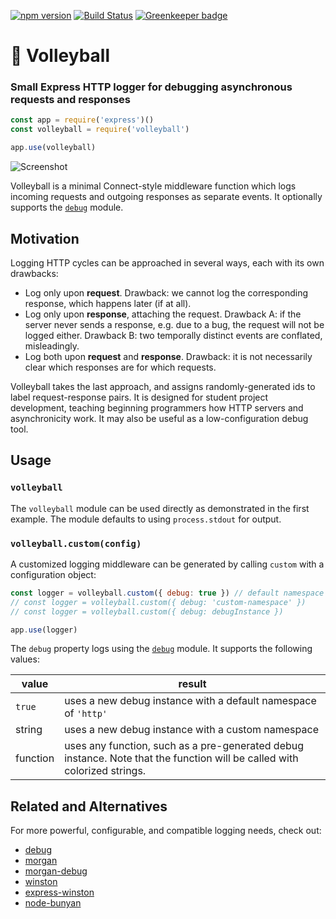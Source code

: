 [![npm version](https://img.shields.io/npm/v/volleyball.svg?maxAge=3600)](https://www.npmjs.com/package/volleyball)
[![Build Status](https://travis-ci.org/glebec/volleyball.svg?branch=master)](https://travis-ci.org/glebec/volleyball)
[![Greenkeeper badge](https://badges.greenkeeper.io/glebec/volleyball.svg)](https://greenkeeper.io/)

# 🏐 Volleyball

### Small Express HTTP logger for debugging asynchronous requests and responses

```js
const app = require('express')()
const volleyball = require('volleyball')

app.use(volleyball)
```

![Screenshot](https://cloud.githubusercontent.com/assets/7230206/17677905/ce1c59f0-6302-11e6-9bdb-b43c4d831152.jpg)

Volleyball is a minimal Connect-style middleware function which logs incoming requests and outgoing responses as separate events. It optionally supports the [`debug`](https://github.com/visionmedia/debug#readme) module.

## Motivation

Logging HTTP cycles can be approached in several ways, each with its own drawbacks:

*   Log only upon **request**. Drawback: we cannot log the corresponding response, which happens later (if at all).
*   Log only upon **response**, attaching the request. Drawback A: if the server never sends a response, e.g. due to a bug, the request will not be logged either. Drawback B: two temporally distinct events are conflated, misleadingly.
*   Log both upon **request** and **response**. Drawback: it is not necessarily clear which responses are for which requests.

Volleyball takes the last approach, and assigns randomly-generated ids to label request-response pairs. It is designed for student project development, teaching beginning programmers how HTTP servers and asynchronicity work. It may also be useful as a low-configuration debug tool.

## Usage

### `volleyball`

The `volleyball` module can be used directly as demonstrated in the first example. The module defaults to using `process.stdout` for output.

### `volleyball.custom(config)`

A customized logging middleware can be generated by calling `custom` with a configuration object:

```js
const logger = volleyball.custom({ debug: true }) // default namespace 'http'
// const logger = volleyball.custom({ debug: 'custom-namespace' })
// const logger = volleyball.custom({ debug: debugInstance })

app.use(logger)
```

The `debug` property logs using the [`debug`](https://github.com/visionmedia/debug#readme) module. It supports the following values:

| value    | result                                                                                                                   |
| -------- | ------------------------------------------------------------------------------------------------------------------------ |
| `true`   | uses a new debug instance with a default namespace of `'http'`                                                           |
| string   | uses a new debug instance with a custom namespace                                                                        |
| function | uses any function, such as a pre-generated debug instance. Note that the function will be called with colorized strings. |

## Related and Alternatives

For more powerful, configurable, and compatible logging needs, check out:

*   [debug](https://github.com/visionmedia/debug#readme)
*   [morgan](https://github.com/expressjs/morgan#readme)
*   [morgan-debug](https://github.com/ChiperSoft/morgan-debug#readme)
*   [winston](https://github.com/winstonjs/winston#readme)
*   [express-winston](https://github.com/bithavoc/express-winston#readme)
*   [node-bunyan](https://github.com/trentm/node-bunyan/#readme)
